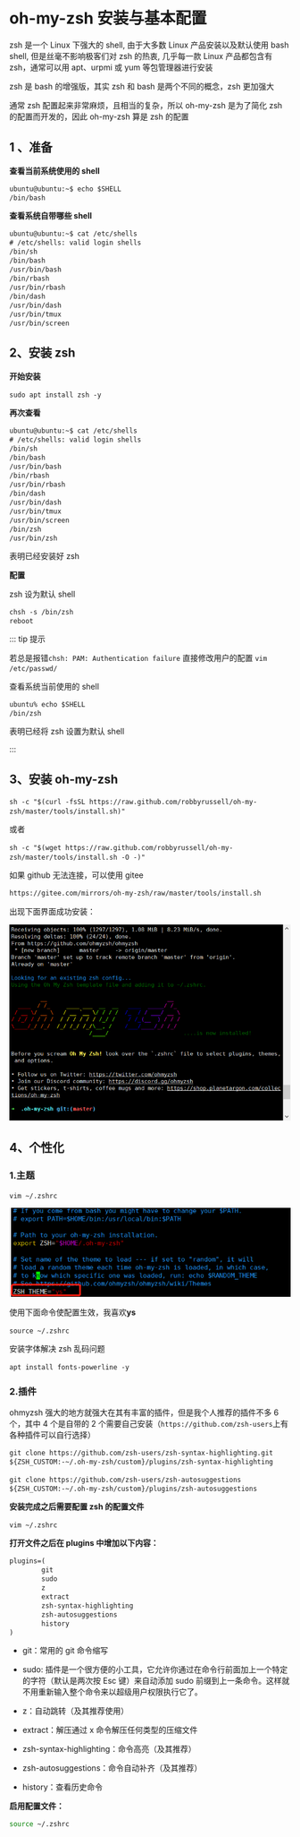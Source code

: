 # oh-my-zsh 安装与基本配置

zsh 是一个 Linux 下强大的 shell, 由于大多数 Linux 产品安装以及默认使用 bash shell, 但是丝毫不影响极客们对 zsh 的热衷, 几乎每一款 Linux 产品都包含有 zsh，通常可以用 apt、urpmi 或 yum 等包管理器进行安装

zsh 是 bash 的增强版，其实 zsh 和 bash 是两个不同的概念，zsh 更加强大

通常 zsh 配置起来非常麻烦，且相当的复杂，所以 oh-my-zsh 是为了简化 zsh 的配置而开发的，因此 oh-my-zsh 算是 zsh 的配置

## 1 、准备

**查看当前系统使用的 shell**

```shell
ubuntu@ubuntu:~$ echo $SHELL
/bin/bash
```

**查看系统自带哪些 shell**

```shell
ubuntu@ubuntu:~$ cat /etc/shells
# /etc/shells: valid login shells
/bin/sh
/bin/bash
/usr/bin/bash
/bin/rbash
/usr/bin/rbash
/bin/dash
/usr/bin/dash
/usr/bin/tmux
/usr/bin/screen
```

## 2、安装 zsh

**开始安装**

`sudo apt install zsh -y`

**再次查看**

```shell
ubuntu@ubuntu:~$ cat /etc/shells
# /etc/shells: valid login shells
/bin/sh
/bin/bash
/usr/bin/bash
/bin/rbash
/usr/bin/rbash
/bin/dash
/usr/bin/dash
/usr/bin/tmux
/usr/bin/screen
/bin/zsh
/usr/bin/zsh
```

表明已经安装好 zsh

**配置**

zsh 设为默认 shell

```shell
chsh -s /bin/zsh
reboot
```

::: tip 提示

若总是报错`chsh: PAM: Authentication failure`
直接修改用户的配置
`vim /etc/passwd/`

查看系统当前使用的 shell

```shell
ubuntu% echo $SHELL
/bin/zsh
```

表明已经将 zsh 设置为默认 shell

:::

## 3、安装 oh-my-zsh

`sh -c "$(curl -fsSL https://raw.github.com/robbyrussell/oh-my-zsh/master/tools/install.sh)"`

或者

`sh -c "$(wget https://raw.github.com/robbyrussell/oh-my-zsh/master/tools/install.sh -O -)"`

如果 github 无法连接，可以使用 gitee

```sh
https://gitee.com/mirrors/oh-my-zsh/raw/master/tools/install.sh
```

出现下面界面成功安装：

![z1](./z1.png)

## 4、个性化

### 1.主题

`vim ~/.zshrc`

![z2](./z2.png)

使用下面命令使配置生效，我喜欢**ys**

`source ~/.zshrc`

安装字体解决 zsh 乱码问题

`apt install fonts-powerline -y`

### 2.插件

ohmyzsh 强大的地方就强大在其有丰富的插件，但是我个人推荐的插件不多 6 个，其中 4 个是自带的 2 个需要自己安装（`https://github.com/zsh-users`上有各种插件可以自行选择）

```shell
git clone https://github.com/zsh-users/zsh-syntax-highlighting.git ${ZSH_CUSTOM:-~/.oh-my-zsh/custom}/plugins/zsh-syntax-highlighting

git clone https://github.com/zsh-users/zsh-autosuggestions ${ZSH_CUSTOM:-~/.oh-my-zsh/custom}/plugins/zsh-autosuggestions
```

**安装完成之后需要配置 zsh 的配置文件**

`vim ~/.zshrc`

**打开文件之后在 plugins 中增加以下内容：**

```shell
plugins=(
        git
        sudo
        z
        extract
        zsh-syntax-highlighting
        zsh-autosuggestions
        history
)
```

- git：常用的 git 命令缩写

- sudo: 插件是一个很方便的小工具，它允许你通过在命令行前面加上一个特定的字符（默认是两次按 Esc 键）来自动添加 sudo 前缀到上一条命令。这样就不用重新输入整个命令来以超级用户权限执行它了。

- z：自动跳转（及其推荐使用）

- extract：解压通过 x 命令解压任何类型的压缩文件

- zsh-syntax-highlighting：命令高亮（及其推荐）

- zsh-autosuggestions：命令自动补齐（及其推荐）

- history：查看历史命令

**启用配置文件：**

```bash
source ~/.zshrc
```
